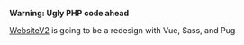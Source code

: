 **Warning: Ugly PHP code ahead**

[WebsiteV2](https://github.com/leonzalion/WebsiteV2) is going to be a redesign with Vue, Sass, and Pug
